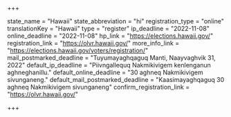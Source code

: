 +++

state_name = "Hawaii"
state_abbreviation = "hi"
registration_type = "online"
translationKey = "Hawaii"
type = "register"
ip_deadline = "2022-11-08"
online_deadline = "2022-11-08"
hp_link = "https://elections.hawaii.gov/"
registration_link = "https://olvr.hawaii.gov/"
more_info_link = "https://elections.hawaii.gov/voters/registration/"
mail_postmarked_deadline = "Tuyumayaghqaguq Manti, Naayvaghvik 31, 2022"
default_ip_deadline = "Piivngallequq Nakmikivigem kenlenganun aghneghanillu."
default_online_deadline = "30 aghneq Nakmikivigem sivunganeng."
default_mail_postmarked_deadline = "Kaasimayaghqaguq 30 aghneq Nakmikivigem sivunganeng"
confirm_registration_link = "https://olvr.hawaii.gov/"

+++